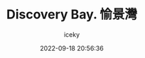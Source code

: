 ---
title: Discovery Bay. 愉景灣
author: iceky
categories: Gallery
style: photos
permalink: g_discoverybay/
icon: photo
excerpt: Discovery Bay
cover: https://s2.loli.net/2022/09/27/9HPeWZLKfSBTGmx.jpg
gallery:
  - src: https://i0.hdslb.com/bfs/album/0a25d10f783bf4e8c55ff9df6778ffa2af1d08ab.jpg
  - src: https://i0.hdslb.com/bfs/album/5f8298770d8dce135ee42b281e14c4dc0ab152cd.jpg
  - src: https://i0.hdslb.com/bfs/album/564bffc25f36a12575bbe26b215efea92c672b22.jpg
  - src: https://i0.hdslb.com/bfs/album/f6336571f10475d37517ab03a9d5dbf4367a58ec.jpg
  - src: https://i0.hdslb.com/bfs/album/1b5ab03d9b35c40376a1923493e5135426b87019.jpg
  - src: https://i0.hdslb.com/bfs/album/621bed57c489b2f7e06e4ace08c418072d3c6016.jpg
  - src: https://i0.hdslb.com/bfs/album/87bbaaa0cf9d82fc05c76e75dbd414b684b961c2.jpg
  - src: https://i0.hdslb.com/bfs/album/4119d82933e7c0a562d55bf57c9aa612455d4f00.jpg
  - src: https://i0.hdslb.com/bfs/album/3836582c3cbe7284c6c85250de25a32ce53db2b2.jpg
  - src: https://i0.hdslb.com/bfs/album/4e6066a2fe92a3a12d89b51a6a72ae5a259ecfaa.jpg
  - src: https://i0.hdslb.com/bfs/album/1ead79df8af893ac7c6c4f373e31c108b6bc297d.jpg
  - src: https://i0.hdslb.com/bfs/album/4c1ff20dee4256c15c407b77eef4d463504dded1.jpg
  - src: https://i0.hdslb.com/bfs/album/8a09881671c245821b33561beaf4722c4b2b9017.jpg
  - src: https://i0.hdslb.com/bfs/album/924eae9da8cff2bc991364d7b3985ff1b567ea25.jpg
  - src: https://i0.hdslb.com/bfs/album/f619ac22cd68d382373386ffd59a61df2bace207.jpg
  - src: https://i0.hdslb.com/bfs/album/5a4369eedf4c8ae9cb9526a47eab02718e131ba9.jpg
  - src: https://i0.hdslb.com/bfs/album/209f30b6e8972ecd25083b0bf35fb16e47bc4945.jpg
  - src: https://i0.hdslb.com/bfs/album/3c6dfdf3c5b1614bd3207ec120f0a0aeba490f53.jpg
  - src: https://i0.hdslb.com/bfs/album/e88ccd4919cf3df383688f27daf674d4b9e42f48.jpg
  - src: https://i0.hdslb.com/bfs/album/0bcbac9fb46d5e35e4cf367e025ca76067389741.jpg
  - src: https://i0.hdslb.com/bfs/album/33715578e7b486335957e677987d78a8ea9c1f68.jpg
  - src: https://i0.hdslb.com/bfs/album/d02b75020bf0f61f24105093dc971a8313c86da4.jpg
  - src: https://i0.hdslb.com/bfs/album/89f42f62c0278ff9ca362cc3840b2a97a704b4e8.jpg
  - src: https://i0.hdslb.com/bfs/album/f464185347042b0c963d8bb78b65ff639a64da29.jpg
  - src: https://i0.hdslb.com/bfs/album/a9b73911409c3d9295a1ec9158dc74cef660b125.jpg
  - src: https://i0.hdslb.com/bfs/album/ad54e0a4e0ac75048528e9d7e42f101fe8c69189.jpg
  - src: https://i0.hdslb.com/bfs/album/eeb90d627507befde3d33069809a9cb10e27a3cc.jpg
  - src: https://i0.hdslb.com/bfs/album/b5a90b28592d3da9fa4c681393d4097333b12847.jpg
abbrlink: g005
date: 2022-09-18 20:56:36
noindex: true
---